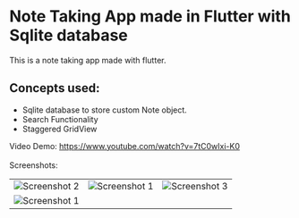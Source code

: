 # Note Taking App made in Flutter with Sqlite database 
 This is a note taking app made with flutter.<br>
## Concepts used:
<ul>
<li>Sqlite database to store custom Note object.</li>
<li>Search Functionality</li>
<li>Staggered GridView</li>
</ul>

Video Demo: https://www.youtube.com/watch?v=7tC0wIxi-K0 <br><br>
Screenshots:<br>
<table style={border:"none"}><tr>
<td><img src="https://photos.google.com/photo/AF1QipMT2fydZ9di8GCN8DJ6Aos-kvlLatPCokFBnuht" alt="Screenshot 2"/></td>
<td><img src="https://photos.google.com/photo/AF1QipN87QsnPIkoMSwItpENtOJ2xSgrQ7DirfK2u7Vn" alt="Screenshot 1"/></td>
<td><img src="https://photos.google.com/photo/AF1QipNvp5Hbwp60ikMn0OGwuL-C-KgegVAbS3Pues7_" alt="Screenshot 3"/></td>

</tr>
<tr>
<td><img src="https://photos.google.com/photo/AF1QipP2wHR-kpW2Ku77DA-JCW2FlmQgboOS8ULUrGCn" alt="Screenshot 1"/></td>
</tr>

</table>
